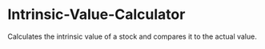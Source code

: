 # Intrinsic-Value-Calculator
Calculates the intrinsic value of a stock and compares it to the actual value.
